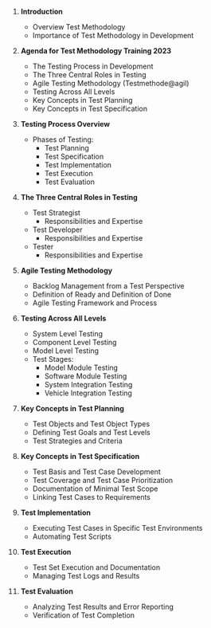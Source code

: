 
1. **Introduction**
   - Overview Test Methodology
   - Importance of Test Methodology in Development

2. **Agenda for Test Methodology Training 2023**
   - The Testing Process in Development
   - The Three Central Roles in Testing
   - Agile Testing Methodology (Testmethode@agil)
   - Testing Across All Levels
   - Key Concepts in Test Planning
   - Key Concepts in Test Specification

3. **Testing Process Overview**
   - Phases of Testing:
     - Test Planning
     - Test Specification
     - Test Implementation
     - Test Execution
     - Test Evaluation

4. **The Three Central Roles in Testing**
   - Test Strategist
     - Responsibilities and Expertise
   - Test Developer
     - Responsibilities and Expertise
   - Tester
     - Responsibilities and Expertise

5. **Agile Testing Methodology**
   - Backlog Management from a Test Perspective
   - Definition of Ready and Definition of Done
   - Agile Testing Framework and Process

6. **Testing Across All Levels**
   - System Level Testing
   - Component Level Testing
   - Model Level Testing
   - Test Stages:
     - Model Module Testing
     - Software Module Testing
     - System Integration Testing
     - Vehicle Integration Testing

7. **Key Concepts in Test Planning**
   - Test Objects and Test Object Types
   - Defining Test Goals and Test Levels
   - Test Strategies and Criteria

8. **Key Concepts in Test Specification**
   - Test Basis and Test Case Development
   - Test Coverage and Test Case Prioritization
   - Documentation of Minimal Test Scope
   - Linking Test Cases to Requirements

9. **Test Implementation**
   - Executing Test Cases in Specific Test Environments
   - Automating Test Scripts

10. **Test Execution**
    - Test Set Execution and Documentation
    - Managing Test Logs and Results

11. **Test Evaluation**
    - Analyzing Test Results and Error Reporting
    - Verification of Test Completion
